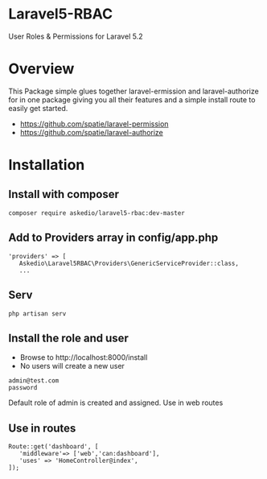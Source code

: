 # Laravel5-RBAC
User Roles &amp; Permissions for Laravel 5.2


# Overview
This Package simple glues together laravel-ermission and laravel-authorize for in one package giving you all their features and a simple install route to easily get started.

* https://github.com/spatie/laravel-permission
* https://github.com/spatie/laravel-authorize


# Installation
## Install with composer
~~~
composer require askedio/laravel5-rbac:dev-master
~~~

## Add to Providers array in config/app.php
~~~
'providers' => [
   Askedio\Laravel5RBAC\Providers\GenericServiceProvider::class,
   ...
~~~

## Serv
~~~ 
php artisan serv
~~~


## Install the role and user
* Browse to http://localhost:8000/install
* No users will create a new user
~~~
admin@test.com
password
~~~

Default role of admin is created and assigned. Use in web routes

## Use in routes
~~~
Route::get('dashboard', [
   'middleware'=> ['web','can:dashboard'],
   'uses' => 'HomeController@index',
]);
~~~



